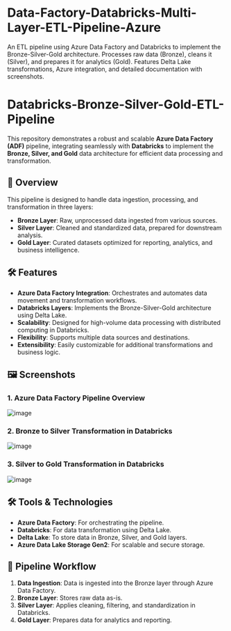 # Data-Factory-Databricks-Multi-Layer-ETL-Pipeline-Azure
An ETL pipeline using Azure Data Factory and Databricks to implement the Bronze-Silver-Gold architecture. Processes raw data (Bronze), cleans it (Silver), and prepares it for analytics (Gold). Features Delta Lake transformations, Azure integration, and detailed documentation with screenshots.

# Databricks-Bronze-Silver-Gold-ETL-Pipeline  

This repository demonstrates a robust and scalable **Azure Data Factory (ADF)** pipeline, integrating seamlessly with **Databricks** to implement the **Bronze, Silver, and Gold** data architecture for efficient data processing and transformation.  

## 🚀 Overview  
This pipeline is designed to handle data ingestion, processing, and transformation in three layers:  
- **Bronze Layer**: Raw, unprocessed data ingested from various sources.  
- **Silver Layer**: Cleaned and standardized data, prepared for downstream analysis.  
- **Gold Layer**: Curated datasets optimized for reporting, analytics, and business intelligence.  

## 🛠️ Features  
- **Azure Data Factory Integration**: Orchestrates and automates data movement and transformation workflows.  
- **Databricks Layers**: Implements the Bronze-Silver-Gold architecture using Delta Lake.  
- **Scalability**: Designed for high-volume data processing with distributed computing in Databricks.  
- **Flexibility**: Supports multiple data sources and destinations.  
- **Extensibility**: Easily customizable for additional transformations and business logic.  


## 🖼️ Screenshots  

### 1. Azure Data Factory Pipeline Overview
![image](https://github.com/user-attachments/assets/63496fc5-97bd-4318-a689-6252926e2ae3)


### 2. Bronze to Silver Transformation in Databricks  
![image](https://github.com/user-attachments/assets/186ce10f-fd43-498d-82b4-45a038e6965d)

### 3. Silver to Gold Transformation in Databricks  
![image](https://github.com/user-attachments/assets/fa10b368-9be0-42c1-b84a-d2235d7a6d3b)

## 🛠️ Tools & Technologies  
- **Azure Data Factory**: For orchestrating the pipeline.  
- **Databricks**: For data transformation using Delta Lake.  
- **Delta Lake**: To store data in Bronze, Silver, and Gold layers.  
- **Azure Data Lake Storage Gen2**: For scalable and secure storage.  

## 🧩 Pipeline Workflow  
1. **Data Ingestion**: Data is ingested into the Bronze layer through Azure Data Factory.  
2. **Bronze Layer**: Stores raw data as-is.  
3. **Silver Layer**: Applies cleaning, filtering, and standardization in Databricks.  
4. **Gold Layer**: Prepares data for analytics and reporting.    



